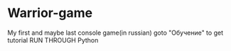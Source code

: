 # Warrior-game
My first and maybe last console game(in russian)
goto "Обучение" to get tutorial
RUN THROUGH Python
